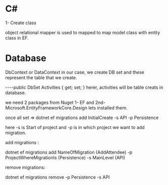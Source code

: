 # C#
1- Create class

object relational mapper is used to mapped to map model class with entity class in EF.

# Database

DbContext or DataContext in our case, we create DB set and these represent the table that we create.

 ----public DbSet<Activity> Activities { get; set; } 
 herer, activities will be table creats in database.

 we need 2 packages from Nuget 1- EF and 2nd- Microsoft.EntityFrameworkCore.Design lets installed them.

 once all set => dotnet ef migrations add InitialCreate -s API -p Persistence 

 here -s is Start of project and -p is in which project we want to add migration.

 add migrations : 

 dotnet ef migrations add NameOfMigration (AddAttendee) -p ProjectWhereMigrationIs (Persistence) -s MainLevel (API)

 remove migrations:

 dotnet ef migrations remove -p Persistence -s API